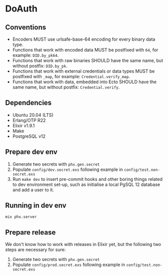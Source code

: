 # DoAuth

## Conventions

- Encoders MUST use urlsafe-base-64 encoding for every binary data type.
- Functions that work with encoded data MUST be postfixed with `64`, for example: `DID.by_pk64`.
- Functions that work with raw binaries SHOULD have the same name, but without postfix: `DID.by_pk`.
- Functions that work with external credentials or data types MUST be postfixed with `_map`, for example: `Credential.verify_map`.
- Functions that work with data, embedded into Ecto SHOULD have the same name, but without postfix: `Credential.verify`.

## Dependencies

- Ubuntu 20.04 (LTS)
- Erlang/OTP R22
- Elixir v1.9.1
- Make
- PostgreSQL v12

## Prepare dev env

1. Generate two secrets with `phx.gen.secret`
2. Populate `config/dev.secret.exs` following example in `config/test.non-secret.exs`
3. Run `make dev` to insert pre-commit hooks and other boring things related to
   dev environment set-up, such as initialise a local PgSQL 12 database and add
   a user to it.

## Running in dev env

`mix phx.server`

## Prepare release

We don't know how to work with releases in Elixir yet, but the following two
steps are necessary for sure:

1. Generate two secrets with `phx.gen.secret`
2. Populate `config/prod.secret.exs` following example in `config/test.non-secret.exs`
